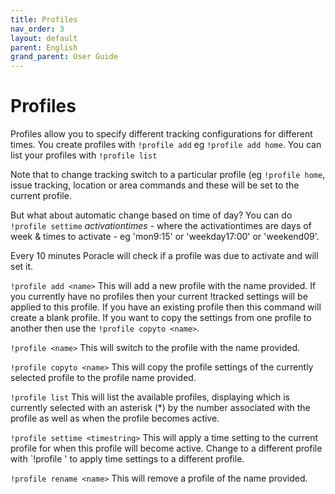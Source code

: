 ```yaml
---
title: Profiles
nav_order: 3
layout: default
parent: English
grand_parent: User Guide
---
```


# Profiles
Profiles allow you to specify different tracking configurations for different times.
You create profiles with `!profile add` eg `!profile add home`.  You can list your profiles with `!profile list`

Note that to change tracking switch to a particular profile (eg `!profile home`, issue tracking, location or area commands and these will be set to the current profile.

But what about automatic change based on time of day?  You can do 
`!profile settime` _activationtimes_ - where the activationtimes are 
days of week & times to activate - eg 'mon9:15' or 'weekday17:00' or 
'weekend09'.  

Every 10 minutes Poracle will check if a profile was due to activate and will set it.

`!profile add <name>`
This will add a new profile with the name provided. If you currently have no profiles then your current !tracked settings will be applied to this profile. If you have an existing profile then this command will create a blank profile. If you want to copy the settings from one profile to another then use the `!profile copyto <name>`.

`!profile <name>`
This will switch to the profile with the name provided.

`!profile copyto <name>`
This will copy the profile settings of the currently selected profile to the profile name provided.

`!profile list`
This will list the available profiles, displaying which is currently selected with an asterisk (*) by the number associated with the profile as well as when the profile becomes active.

`!profile settime <timestring>`
This will apply a time setting to the current profile for when this profile will become active. Change to a different profile with `!profile <name>' to apply time settings to a different profile.

`!profile rename <name>`
This will remove a profile of the name provided.
